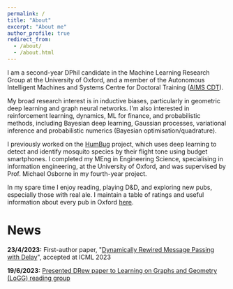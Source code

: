 ```yaml
---
permalink: /
title: "About"
excerpt: "About me"
author_profile: true
redirect_from:
  - /about/
  - /about.html
---
```


I am a second-year DPhil candidate in the Machine Learning Research Group at the University of Oxford, and a member of the Autonomous Intelligent Machines and Systems Centre
for Doctoral Training ([AIMS CDT](https://aims.robots.ox.ac.uk/)).

My broad research interest is in inductive biases, particularly in geometric deep learning and graph neural networks.
I'm also interested in reinforcement learning, dynamics, ML for finance, and probabilistic methods, including Bayesian deep learning, Gaussian processes, variational inference and probabilistic numerics (Bayesian optimisation/quadrature).

I previously worked on the [HumBug](https://humbug.ox.ac.uk/) project, which uses deep learning to detect and identify mosquito species by their
flight tone using budget smartphones. I completed my MEng in Engineering Science, specialising in information engineering, at the University of
Oxford, and was supervised by Prof. Michael Osborne in my fourth-year project.

In my spare time I enjoy reading, playing D&D, and exploring new pubs, especially those with real ale.
I maintain a table of ratings and useful information about every pub in Oxford [here](/pubs/).

# News
**23/4/2023:** First-author paper, "[Dynamically Rewired Message Passing with Delay](https://arxiv.org/abs/2305.08018)", accepted at ICML 2023

**19/6/2023:** [Presented DRew paper to Learning on Graphs and Geometry (LoGG) reading group](https://m2d2.io/talks/logg/drew-dynamically-rewired-message-passing-with-delay/)